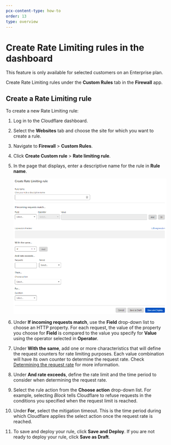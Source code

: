 ```yaml
---
pcx-content-type: how-to
order: 13
type: overview
---
```


# Create Rate Limiting rules in the dashboard

<Aside type='warning'>

This feature is only available for selected customers on an Enterprise plan.

</Aside>

Create Rate Limiting rules under the **Custom Rules** tab in the **Firewall** app.

## Create a Rate Limiting rule

To create a new Rate Limiting rule:

1. Log in to the Cloudflare dashboard.

1. Select the **Websites** tab and choose the site for which you want to create a rule.

1. Navigate to **Firewall** > **Custom Rules**.

1. Click **Create Custom rule** > **Rate limiting rule**.

1. In the page that displays, enter a descriptive name for the rule in **Rule name**.

   ![Create Rate Limiting rule page](../../images/custom-rules/rate-limiting-create.png)

1. Under **If incoming requests match**, use the **Field** drop-down list to choose an HTTP property. For each request, the value of the property you choose for **Field** is compared to the value you specify for **Value** using the operator selected in **Operator**.

1. Under **With the same**, add one or more characteristics that will define the request counters for rate limiting purposes. Each value combination will have its own counter to determine the request rate. Check [Determining the request rate](/custom-rules/rate-limiting/request-rate) for more information.

1. Under **And rate exceeds**, define the rate limit and the time period to consider when determining the request rate.

1. Select the rule action from the **Choose action** drop-down list. For example, selecting _Block_ tells Cloudflare to refuse requests in the conditions you specified when the request limit is reached.

1. Under **For**, select the mitigation timeout. This is the time period during which Cloudflare applies the select action once the request rate is reached.

1. To save and deploy your rule, click **Save and Deploy**. If you are not ready to deploy your rule, click **Save as Draft**.
